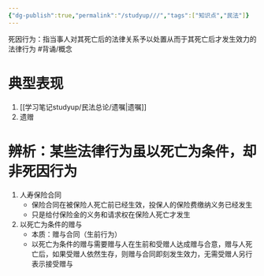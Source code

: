 ```yaml
---
{"dg-publish":true,"permalink":"/studyup///","tags":["知识点","民法"]}
---
```


死因行为：指当事人对其死亡后的法律关系予以处置从而于其死亡后才发生效力的法律行为 #背诵/概念 
# 典型表现
1. [[学习笔记studyup/民法总论/遗嘱\|遗嘱]]
2. 遗赠
# 辨析：某些法律行为虽以死亡为条件，却非死因行为
1. 人寿保险合同
	- 保险合同在被保险人死亡前已经生效，投保人的保险费缴纳义务已经发生
	- 只是给付保险金的义务和请求权在保险人死亡才发生
2. 以死亡为条件的赠与
	- 本质：赠与合同（生前行为）
	- 以死亡为条件的赠与需要赠与人在生前和受赠人达成赠与合意，赠与人死亡后，如果受赠人依然生存，则赠与合同即刻发生效力，无需受赠人另行表示接受赠与